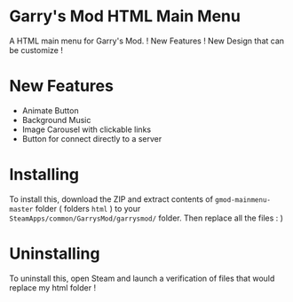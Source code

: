 Garry's Mod HTML Main Menu
=============

A HTML main menu for Garry's Mod. !
New Features !
New Design that can be customize !

New Features
=============

* Animate Button
* Background Music
* Image Carousel with clickable links 
* Button for connect directly to a server

Installing
=============

To install this, download the ZIP and extract contents of ```gmod-mainmenu-master``` folder ( folders ```html``` ) to your ```SteamApps/common/GarrysMod/garrysmod/``` folder. 
Then replace all the files : ) 

Uninstalling
=============

To uninstall this, open Steam and launch a verification of files that would replace my html folder !
